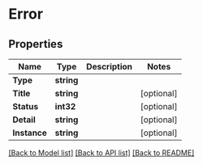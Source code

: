 # Error

## Properties

Name | Type | Description | Notes
------------ | ------------- | ------------- | -------------
**Type** | **string** |  | 
**Title** | **string** |  | [optional] 
**Status** | **int32** |  | [optional] 
**Detail** | **string** |  | [optional] 
**Instance** | **string** |  | [optional] 

[[Back to Model list]](../README.md#documentation-for-models) [[Back to API list]](../README.md#documentation-for-api-endpoints) [[Back to README]](../README.md)



